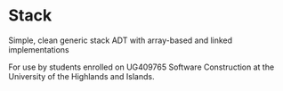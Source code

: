 # Stack
Simple, clean generic stack ADT with array-based and linked implementations

For use by students enrolled on UG409765 Software Construction at the University of the Highlands and Islands.

